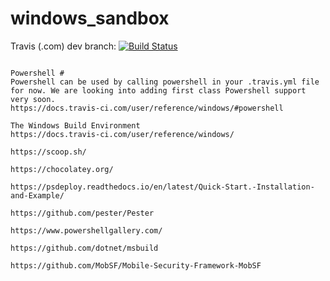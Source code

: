 # windows_sandbox

Travis (.com) dev branch:
[![Build Status](https://travis-ci.com/githubfoam/windows_sandbox.svg?branch=dev)](https://travis-ci.com/githubfoam/windows_sandbox)  

~~~

Powershell #
Powershell can be used by calling powershell in your .travis.yml file for now. We are looking into adding first class Powershell support very soon.
https://docs.travis-ci.com/user/reference/windows/#powershell

The Windows Build Environment
https://docs.travis-ci.com/user/reference/windows/

https://scoop.sh/

https://chocolatey.org/

https://psdeploy.readthedocs.io/en/latest/Quick-Start.-Installation-and-Example/

https://github.com/pester/Pester

https://www.powershellgallery.com/

https://github.com/dotnet/msbuild
~~~

~~~
https://github.com/MobSF/Mobile-Security-Framework-MobSF
~~~